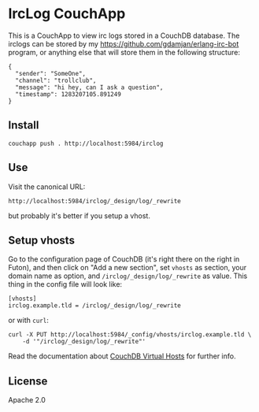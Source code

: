 # IrcLog CouchApp

This is a CouchApp to view irc logs stored in a CouchDB database. The irclogs can be stored by my https://github.com/gdamjan/erlang-irc-bot program, or anything else that will store them in the following structure:


    {
      "sender": "SomeOne",
      "channel": "trollclub",
      "message": "hi hey, can I ask a question",
      "timestamp": 1283207105.891249
    }


## Install

    couchapp push . http://localhost:5984/irclog

## Use

Visit the canonical URL:

    http://localhost:5984/irclog/_design/log/_rewrite

but probably it's better if you setup a vhost.

## Setup vhosts

Go to the configuration page of CouchDB (it's right there on the right in Futon), and then click on "Add a new section", set `vhosts` as section, your domain name as option, and `/irclog/_design/log/_rewrite` as value. This thing in the config file will look like:

    [vhosts]
    irclog.example.tld = /irclog/_design/log/_rewrite

or with `curl`:

    curl -X PUT http://localhost:5984/_config/vhosts/irclog.example.tld \
        -d '"/irclog/_design/log/_rewrite"'


Read the documentation about [CouchDB Virtual Hosts](http://wiki.apache.org/couchdb/Virtual_Hosts) for
further info.


## License

Apache 2.0
